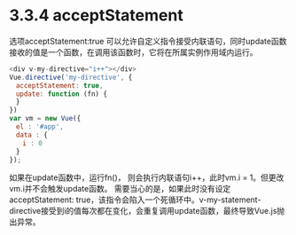 <!--
 * @Author: zhanglingdi
 * @Date: 2019-12-04 09:27:31
 * @Email: 980583728@qq.com
 * @Company: Sinovatio
 * @version: v0.0.1
 * @LastEditors: zhanglingdi
 * @LastEditTime: 2019-12-04 09:41:06
 * @Description: test
 -->
# 3.3.4 acceptStatement

选项acceptStatement:true 可以允许自定义指令接受内联语句，同时update函数接收的值是一个函数，在调用该函数时，它将在所属实例作用域内运行。

```javascript
<div v-my-directive="i++"></div>
Vue.directive('my-directive', {
　acceptStatement: true,
　update: function (fn) {
　}
})
var vm = new Vue({
　el : '#app',
　data : {
　　i : 0
　}
});
```
如果在update函数中，运行fn()， 则会执行内联语句i++，此时vm.i = 1。但更改vm.i并不会触发update函数。
需要当心的是，如果此时没有设定acceptStatement: true，该指令会陷入一个死循环中。v-my-statement-directive接受到i的值每次都在变化，会重复调用update函数，最终导致Vue.js抛出异常。